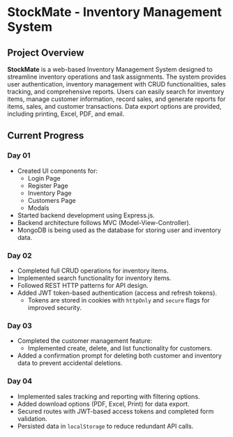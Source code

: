 # StockMate - Inventory Management System

## Project Overview

**StockMate** is a web-based Inventory Management System designed to streamline inventory operations and task assignments. The system provides user authentication, inventory management with CRUD functionalities, sales tracking, and comprehensive reports. Users can easily search for inventory items, manage customer information, record sales, and generate reports for items, sales, and customer transactions. Data export options are provided, including printing, Excel, PDF, and email.

## Current Progress

### Day 01

- Created UI components for:
  - Login Page
  - Register Page
  - Inventory Page
  - Customers Page
  - Modals
- Started backend development using Express.js.
- Backend architecture follows MVC (Model-View-Controller).
- MongoDB is being used as the database for storing user and inventory data.

### Day 02

- Completed full CRUD operations for inventory items.
- Implemented search functionality for inventory items.
- Followed REST HTTP patterns for API design.
- Added JWT token-based authentication (access and refresh tokens).
  - Tokens are stored in cookies with `httpOnly` and `secure` flags for improved security.

### Day 03

- Completed the customer management feature:
  - Implemented create, delete, and list functionality for customers.
- Added a confirmation prompt for deleting both customer and inventory data to prevent accidental deletions.

### Day 04

- Implemented sales tracking and reporting with filtering options.
- Added download options (PDF, Excel, Print) for data export.
- Secured routes with JWT-based access tokens and completed form validation.
- Persisted data in `localStorage` to reduce redundant API calls.
